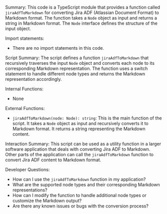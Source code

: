 Summary:
This code is a TypeScript module that provides a function called `jiraAdfToMarkdown` for converting Jira ADF (Atlassian Document Format) to Markdown format. The function takes a `Node` object as input and returns a string in Markdown format. The `Node` interface defines the structure of the input object.

Import statements:
- There are no import statements in this code.

Script Summary:
The script defines a function `jiraAdfToMarkdown` that recursively traverses the input `Node` object and converts each node to its corresponding Markdown representation. The function uses a switch statement to handle different node types and returns the Markdown representation accordingly.

Internal Functions:
- None

External Functions:
- `jiraAdfToMarkdown(node: Node): string`: This is the main function of the script. It takes a `Node` object as input and recursively converts it to Markdown format. It returns a string representing the Markdown content.

Interaction Summary:
This script can be used as a utility function in a larger software application that deals with converting Jira ADF to Markdown. Other parts of the application can call the `jiraAdfToMarkdown` function to convert Jira ADF content to Markdown format.

Developer Questions:
- How can I use the `jiraAdfToMarkdown` function in my application?
- What are the supported node types and their corresponding Markdown representations?
- How can I modify the function to handle additional node types or customize the Markdown output?
- Are there any known issues or bugs with the conversion process?